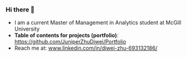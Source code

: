 ### Hi there 👋

- I am a current Master of Management in Analytics student at McGill University
- **Table of contents for projects (portfolio)**: https://github.com/JuniperZhuDiwei/Portfolio
- Reach me at: www.linkedin.com/in/diwei-zhu-693132186/


